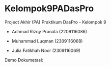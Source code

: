 # Kelompok9PADasPro
Project Akhir (PA) Praktikum DasPro - Kelompok 9

-  Achmad Rizqy Pranata
   (2209116086)

-  Muhammad Luqman
(2309116068)

-  Julia Fatikhah Noor
   (2309116069)

Demo Dokumetasi: 
